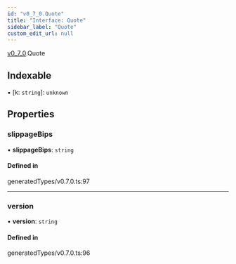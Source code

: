 ```yaml
---
id: "v0_7_0.Quote"
title: "Interface: Quote"
sidebar_label: "Quote"
custom_edit_url: null
---
```


[v0\_7\_0](../namespaces/v0_7_0.md).Quote

## Indexable

▪ [k: `string`]: `unknown`

## Properties

### slippageBips

• **slippageBips**: `string`

#### Defined in

generatedTypes/v0.7.0.ts:97

___

### version

• **version**: `string`

#### Defined in

generatedTypes/v0.7.0.ts:96
